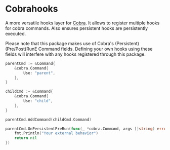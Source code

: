 # Cobrahooks

A more versatile hooks layer for [Cobra](https://github.com/spf13/cobra). It allows to register multiple hooks for cobra commands. Also ensures persistent hooks are persistently executed.

Please note that this package makes use of Cobra's (Persistent)(Pre/Post)RunE Command fields. Defining your own hooks using these fields will interfere with any hooks registered through this package.

```go
parentCmd := &Command{
    &cobra.Command{
        Use: "parent",
    },
}

childCmd := &Command{
    &cobra.Command{
        Use: "child",
    },
}

parentCmd.AddCommand(childCmd.Command)

parentCmd.OnPersistentPreRun(func(_ *cobra.Command, args []string) error {
    fmt.Println("Your external behavior")
    return nil
})
```
